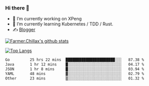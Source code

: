 ### Hi there 👋

- 🔭 I’m currently working on XPeng
- 🌱 I’m currently learning Kubernetes / TDD / Rust.
- ✍️ [Blogger](https://blog.farmer233.top)
<!-- - 🤔 [My Gitee](https://gitee.com/Farmer-chong) -->


[![Farmer.Chillax's github stats](https://github-readme-stats.vercel.app/api?username=FarmerChillax)](https://github.com/anuraghazra/github-readme-stats)

[![Top Langs](https://github-readme-stats.vercel.app/api/top-langs/?username=FarmerChillax&layout=compact&hide=html,css,javascript)](https://github.com/anuraghazra/github-readme-stats)


<a href="https://wakatime.com/@Farmer"> </a>
          <!--START_SECTION:waka-->

```txt
Go         25 hrs 22 mins  ██████████████████████░░░   87.38 %
Java       1 hr 12 mins    █░░░░░░░░░░░░░░░░░░░░░░░░   04.17 %
JSON       1 hr 8 mins     █░░░░░░░░░░░░░░░░░░░░░░░░   03.94 %
YAML       48 mins         ▓░░░░░░░░░░░░░░░░░░░░░░░░   02.79 %
Other      23 mins         ▒░░░░░░░░░░░░░░░░░░░░░░░░   01.32 %
```

<!--END_SECTION:waka-->



<!--
**Farmer-chong/Farmer-chong** is a ✨ _special_ ✨ repository because its `README.md` (this file) appears on your GitHub profile.

Here are some ideas to get you started:

- 🔭 I’m currently working on ...
- 🌱 I’m currently learning ...
- 👯 I’m looking to collaborate on ...
- 🤔 I’m looking for help with ...
- 💬 Ask me about ...
- 📫 How to reach me: ...
- 😄 Pronouns: ...
- ⚡ Fun fact: ...
-->
